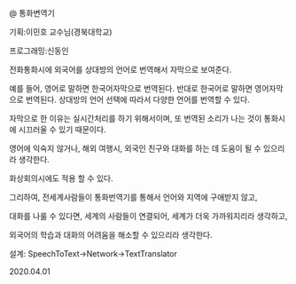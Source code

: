 @ 통화변역기

기획:이민호 교수님(경북대학교)

프로그래밍:신동인

전화통화시에 외국어를 상대방의 언어로 번역해서 자막으로 보여준다.

예를 들어, 영어로 말하면 한국어자막으로 번역된다. 
반대로 한국어로 말하면 영어자막으로 번역된다.
상대방의 언어 선택에 따라서 다양한 언어를 번역할 수 있다.

자막으로 한 이유는 실시간처리를 하기 위해서이며, 
또 번역된 소리가 나는 것이 통화시에 시끄러울 수 있기 때문이다.

영어에 익숙지 않거나, 해외 여행시, 
외국인 친구와 대화를 하는 데 도움이 될 수 있으리라 생각한다.

화상회의시에도 적용 할 수 있다.

그리하여, 전세계사람들이 통화번역기를 통해서 언어와 지역에 구애받지 않고,

대화를 나룰 수 있다면, 세계의 사람들이 연결되어, 세계가 더욱 가까워지리라 생각하고,

외국어의 학습과 대화의 어려움을 해소할 수 있으리라 생각한다.

설계: SpeechToText->Network->TextTranslator

2020.04.01
